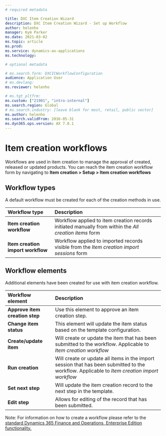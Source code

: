 ```yaml
---
# required metadata

title: DXC Item Creation Wizard  
description: DXC Item Creation Wizard - Set up Workflow  
author: helenho
manager: Kym Parker
ms.date: 2021-03-02
ms.topic: article
ms.prod: 
ms.service: dynamics-ax-applications
ms.technology: 

# optional metadata

# ms.search.form: DXCICWorkflowConfiguration 
audience: Application User
# ms.devlang: 
ms.reviewer: helenho

# ms.tgt_pltfrm: 
ms.custom: ["21901", "intro-internal"]
ms.search.region: Global
# ms.search.industry: [leave blank for most, retail, public sector]
ms.author: helenho
ms.search.validFrom: 2016-05-31
ms.dyn365.ops.version: AX 7.0.1
---
```


# Item creation workflows

Workflows are used in item creation to manage the approval of created, released or updated products. You can reach the item creation workflow form by navigating to **Item creation > Setup > Item creation workflows**

## Workflow types

A default workflow must be created for each of the creation methods in use.

|  **Workflow type**  | **Description** | 
|:---|:---|     
|  **Item creation workflow**  | Workflow applied to item creation records initiated manually from within the *All creation items* form |  
|  **Item creation import workflow**  | Workflow applied to imported records visible from the *Item creation import sessions* form |  

## Workflow elements

Additional elements have been created for use with item creation workflow.

|  **Workflow element**  | **Description** | 
|:---|:---|     
|  **Approve item creation step**  | Use this element to approve an item creation step. |  
|  **Change item status**  | This element will update the item status based on the template configuration. |  
|  **Create/update item**  | Will create or update the item that has been submitted to the workflow. Applicable to *Item creation workflow* |  
|  **Run creation**  | Will create or update all items in the import session that has been submitted to the workflow. Applicable to *Item creation import workflow* | 
|  **Set next step**  | Will update the item creation record to the next step in the template. | 
|  **Edit step**  | Allows for editing of the record that has been submitted. | 

Note: For information on how to create a workflow please refer to the [standard Dynamics 365 Finance and Operations, Enterprise Edition functionality.](https://docs.microsoft.com/en-us/dynamics365/fin-ops-core/fin-ops/organization-administration/create-workflow?toc=/dynamics365/finance/toc.json)
